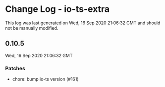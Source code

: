# Change Log - io-ts-extra

This log was last generated on Wed, 16 Sep 2020 21:06:32 GMT and should not be manually modified.

## 0.10.5
Wed, 16 Sep 2020 21:06:32 GMT

### Patches

- chore: bump io-ts version (#161)

